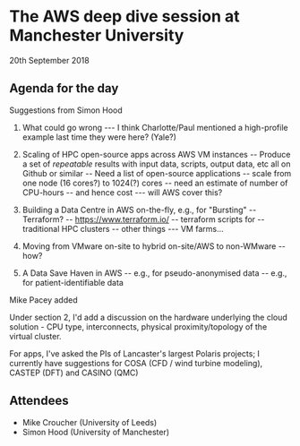 # The AWS deep dive session at Manchester University

20th September 2018

## Agenda for the day

Suggestions from Simon Hood

1. What could go wrong --- I think Charlotte/Paul mentioned a high-profile
    example last time they were here?  (Yale?)

 2. Scaling of HPC open-source apps across AWS VM instances
     -- Produce a set of *repeatable* results with input data,
        scripts, output data, etc all on Github or similar
     -- Need a list of open-source applications
     -- scale from one node (16 cores?) to 1024(?) cores
     -- need an estimate of number of CPU-hours
     -- and hence cost --- will AWS cover this?

 3. Building a Data Centre in AWS on-the-fly, e.g., for "Bursting"
     -- Terraform?
         -- https://www.terraform.io/
         -- terraform scripts for
	     -- traditional HPC clusters
	     -- other things --- VM farms...

 4. Moving from VMware on-site to hybrid on-site/AWS to non-WMware
     -- how?

 5. A Data Save Haven in AWS
     -- e.g., for pseudo-anonymised data
     -- e.g., for patient-identifiable data

Mike Pacey added

Under section 2, I'd add a discussion on the hardware underlying the cloud solution - CPU type, interconnects, physical proximity/topology of the virtual cluster.

For apps, I've asked the PIs of Lancaster's largest Polaris projects; I currently have suggestions for COSA (CFD / wind turbine modeling), CASTEP (DFT) and CASINO (QMC)


## Attendees 

* Mike Croucher (University of Leeds)
* Simon Hood (University of Manchester)

